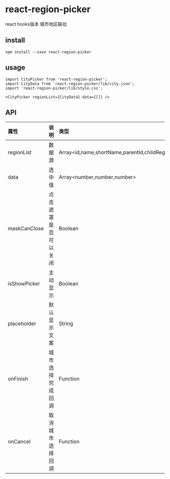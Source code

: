# react-region-picker
react hooks版本 城市地区联动

## install
```
npm install --save react-region-picker
```
## usage
```
import CityPicker from 'react-region-picker';
import CityData from 'react-region-picker/lib/city.json';
import 'react-region-picker/lib/style.css';

<CityPicker regionList={CityData} data={[]} />
```

## API
| 属性 | 说明 | 类型 | 默认值 |
| :---------- | :--- | :--- | :--- |
| regionList | 数据源 | Array<id,name,shortName,parentId,childRegionList> | - |
| data | 选中值 | Array<number,number,number> | - |
| maskCanClose | 点击遮罩是否可以关闭 | Boolean | true |
| isShowPicker | 主动显示 | Boolean | false |
| placeholder | 默认显示文案 | String | '请选择城市' |
| onFinish | 城市选择完成回调 | Function | - |
| onCancel | 取消城市选择回调 | Function | - |